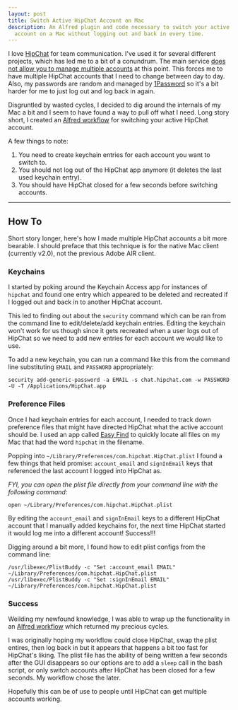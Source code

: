 ```yaml
---
layout: post
title: Switch Active HipChat Account on Mac
description: An Alfred plugin and code necessary to switch your active HipChat
  account on a Mac without logging out and back in every time.
---
```


I love [HipChat](https://www.hipchat.com/) for team communication. I've used it
for several different projects, which has led me to a bit of a conundrum.
The main service [does not allow you to manage multiple accounts](http://help.hipchat.com/knowledgebase/articles/64418)
at this point. This forces me to have multiple HipChat accounts that I need
to change between day to day. Also, my passwords are random and managed by
[1Password](https://agilebits.com/onepassword)
so it's a bit harder for me to just log out and log back in again.

Disgruntled by wasted cycles, I decided to dig around the internals of my Mac a
bit and I seem to have found a way to pull off what I need. Long story short, I created an
[Alfred workflow](/files/switch-active-hipchat-account-on-mac/Switch%20HipChat%20Account.alfredworkflow)
for switching your active HipChat account.

A few things to note:

1. You need to create keychain entries for each account you want to switch to.
2. You should not log out of the HipChat app anymore (it deletes the last used keychain entry).
3. You should have HipChat closed for a few seconds before switching accounts.

---

## How To

Short story longer, here's how I made multiple HipChat accounts a bit more bearable.
I should preface that this technique is for the native Mac client (currently v2.0),
not the previous Adobe AIR client.


### Keychains

I started by poking around the Keychain Access app for instances of `hipchat` and
found one entry which appeared to be deleted and recreated if I logged out and back
in to another HipChat account.

This led to finding out about the `security` command which can be ran from the
command line to edit/delete/add keychain entries. Editing the keychain won't
work for us though since it gets recreated when a user logs out of HipChat so we
need to add new entries for each account we would like to use.

To add a new keychain, you can run a command like this from the command line
substituting `EMAIL` and `PASSWORD` appropriately:

    security add-generic-password -a EMAIL -s chat.hipchat.com -w PASSWORD -U -T /Applications/HipChat.app


### Preference Files

Once I had keychain entries for each account, I needed to track down preference
files that might have directed HipChat what the active account should be. I used an
app called [Easy Find](https://itunes.apple.com/us/app/easyfind/id411673888?mt=12)
to quickly locate all files on my Mac that had the word `hipchat` in the filename.

Popping into `~/Library/Preferences/com.hipchat.HipChat.plist` I found a few things
that held promise: `account_email` and `signInEmail` keys that referenced the last
account I logged into HipChat as.

*FYI, you can open the plist file directly from your command line with the
following command:*

    open ~/Library/Preferences/com.hipchat.HipChat.plist

By editing the `account_email` and `signInEmail` keys to a different HipChat account
that I manually added keychains for, the next time HipChat started it would log
me into a different account! Success!!!

Digging around a bit more, I found how to edit plist configs from the command line:

    /usr/libexec/PlistBuddy -c "Set :account_email EMAIL" ~/Library/Preferences/com.hipchat.HipChat.plist
    /usr/libexec/PlistBuddy -c "Set :signInEmail EMAIL" ~/Library/Preferences/com.hipchat.HipChat.plist


### Success

Weilding my newfound knowledge, I was able to wrap up the functionality in an
[Alfred workflow](/files/switch-active-hipchat-account-on-mac/Switch%20HipChat%20Account.alfredworkflow)
which returned my precious cycles.

I was originally hoping my workflow could close HipChat, swap the plist
entires, then log back in but it appears that happens a bit too fast for HipChat's liking.
The plist file has the ability of being written a few seconds after the GUI disappears
so our options are to add a `sleep` call in the bash script, or only switch accounts
after HipChat has been closed for a few seconds. My workflow chose the later.

Hopefully this can be of use to people until HipChat can get multiple accounts working.
